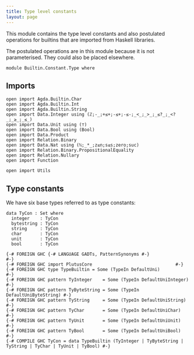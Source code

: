 ```yaml
---
title: Type level constants
layout: page
---
```


This module contains the type level constants and also postulated
operations for builtins that are imported from Haskell libraries.

The postulated operations are in this module because it is not
parameterised. They could also be placed elsewhere.

```
module Builtin.Constant.Type where
```

## Imports

```
open import Agda.Builtin.Char
open import Agda.Builtin.Int
open import Agda.Builtin.String
open import Data.Integer using (ℤ;-_;+≤+;-≤+;-≤-;_<_;_>_;_≤?_;_<?_;_≥_;_≤_)
open import Data.Unit using (⊤)
open import Data.Bool using (Bool)
open import Data.Product
open import Relation.Binary
open import Data.Nat using (ℕ;_*_;z≤n;s≤s;zero;suc)
open import Relation.Binary.PropositionalEquality
open import Relation.Nullary
open import Function

open import Utils
```

## Type constants

We have six base types referred to as type constants:

```
data TyCon : Set where
  integer    : TyCon
  bytestring : TyCon
  string     : TyCon
  char       : TyCon
  unit       : TyCon
  bool       : TyCon

{-# FOREIGN GHC {-# LANGUAGE GADTs, PatternSynonyms #-}                   #-}
{-# FOREIGN GHC import PlutusCore                                #-}
{-# FOREIGN GHC type TypeBuiltin = Some (TypeIn DefaultUni)               #-}
{-# FOREIGN GHC pattern TyInteger    = Some (TypeIn DefaultUniInteger)    #-}
{-# FOREIGN GHC pattern TyByteString = Some (TypeIn DefaultUniByteString) #-}
{-# FOREIGN GHC pattern TyString     = Some (TypeIn DefaultUniString)     #-}
{-# FOREIGN GHC pattern TyChar       = Some (TypeIn DefaultUniChar)       #-}
{-# FOREIGN GHC pattern TyUnit       = Some (TypeIn DefaultUniUnit)       #-}
{-# FOREIGN GHC pattern TyBool       = Some (TypeIn DefaultUniBool)       #-}
{-# COMPILE GHC TyCon = data TypeBuiltin (TyInteger | TyByteString | TyString | TyChar | TyUnit | TyBool) #-}
```
